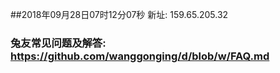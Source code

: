 ##2018年09月28日07时12分07秒 新址: 159.65.205.32
### 兔友常见问题及解答: https://github.com/wanggonging/d/blob/w/FAQ.md
